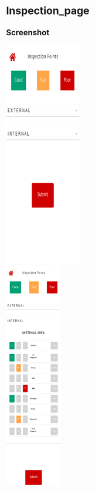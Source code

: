 # Inspection_page
## Screenshot
<img src="screenshots/one.png" height="600" width="200"><br><img src="screenshots/two.png" height="600" width="150">
